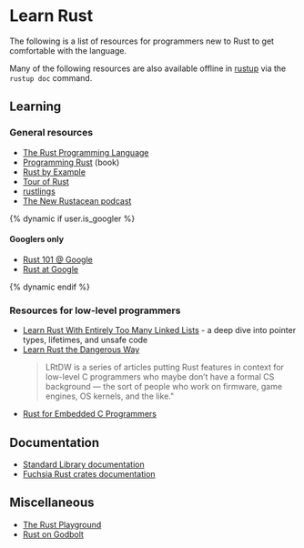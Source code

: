 # Learn Rust

The following is a list of resources for programmers new to Rust to get
comfortable with the language.

Many of the following resources are also available offline in
[rustup](https://rustup.rs/) via the `rustup doc` command.

## Learning

### General resources

- [The Rust Programming Language](https://doc.rust-lang.org/book/)
- [Programming
  Rust](https://www.oreilly.com/library/view/programming-rust-2nd/9781492052586/)
  (book)
- [Rust by Example](https://doc.rust-lang.org/stable/rust-by-example/)
- [Tour of Rust](https://tourofrust.com/)
- [rustlings](https://github.com/rust-lang/rustlings)
- [The New Rustacean podcast](https://newrustacean.com/)

{% dynamic if user.is_googler %}

#### Googlers only

- [Rust 101 @ Google](https://goto.google.com/tdxgq)
- [Rust at Google](https://goto.google.com/rust)

{% dynamic endif %}

### Resources for low-level programmers

- [Learn Rust With Entirely Too Many Linked
  Lists](https://rust-unofficial.github.io/too-many-lists/) - a deep dive into
  pointer types, lifetimes, and unsafe code
- [Learn Rust the Dangerous Way](http://cliffle.com/p/dangerust/)
  > LRtDW is a series of articles putting Rust features in context for low-level
  C programmers who maybe don’t have a formal CS background — the sort of people
  who work on firmware, game engines, OS kernels, and the like."
- [Rust for Embedded C
  Programmers](https://docs.opentitan.org/doc/ug/rust_for_c/index.html)

## Documentation

- [Standard Library documentation](https://doc.rust-lang.org/std/index.html)
- [Fuchsia Rust crates
  documentation](https://fuchsia-docs.firebaseapp.com/rust/)

## Miscellaneous

- [The Rust Playground](https://play.rust-lang.org/)
- [Rust on Godbolt](https://rust.godbolt.org/)